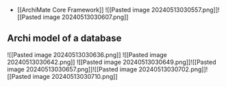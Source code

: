 - [[ArchiMate Core Framework]]
![[Pasted image 20240513030557.png]]![[Pasted image 20240513030607.png]]
## Archi model of a database
![[Pasted image 20240513030636.png]]
![[Pasted image 20240513030642.png]]
![[Pasted image 20240513030649.png]]![[Pasted image 20240513030657.png]]![[Pasted image 20240513030702.png]]![[Pasted image 20240513030710.png]]
